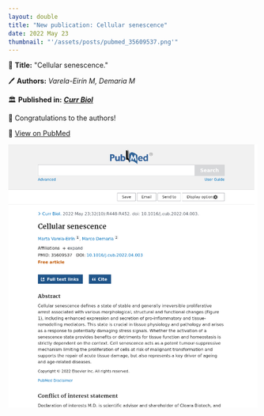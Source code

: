 ```yaml
---
layout: double
title: "New publication: Cellular senescence"
date: 2022 May 23
thumbnail: "'/assets/posts/pubmed_35609537.png'"
---
```

📖 <strong>Title:</strong> "Cellular senescence."  

🖊️ <strong>Authors:</strong> <em>Varela-Eirín M, Demaria M</em>  

🏛️ <strong>Published in:</strong> <em><strong><ins>Curr Biol</ins></strong></em>  

🎉 Congratulations to the authors!  

🔗 <a href="https://pubmed.ncbi.nlm.nih.gov/35609537/">View on PubMed</a>  

![Publication Image](/assets/posts/pubmed_35609537.png)
